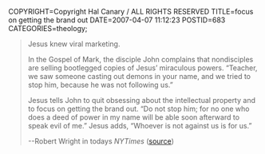 COPYRIGHT=Copyright Hal Canary / ALL RIGHTS RESERVED
TITLE=focus on getting the brand out
DATE=2007-04-07 11:12:23
POSTID=683
CATEGORIES=theology;

> Jesus knew viral marketing.
> 
> In the Gospel of Mark, the disciple John complains that nondisciples are selling bootlegged copies of Jesus’ miraculous powers. “Teacher, we saw someone casting out demons in your name, and we tried to stop him, because he was not following us.”
> 
> Jesus tells John to quit obsessing about the intellectual property and to focus on getting the brand out. “Do not stop him; for no one who does a deed of power in my name will be able soon afterward to speak evil of me.” Jesus adds, “Whoever is not against us is for us.”
> 
> \--Robert Wright in todays _NYTimes_ ([source](http://select.nytimes.com/2007/04/07/opinion/07wright.html))
